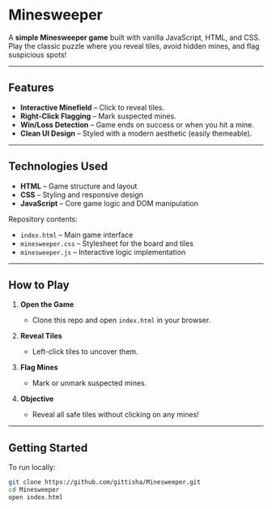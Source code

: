 # Minesweeper

A **simple Minesweeper game** built with vanilla JavaScript, HTML, and CSS.  
Play the classic puzzle where you reveal tiles, avoid hidden mines, and flag suspicious spots!

---

## Features

- **Interactive Minefield** – Click to reveal tiles.  
- **Right-Click Flagging** – Mark suspected mines.  
- **Win/Loss Detection** – Game ends on success or when you hit a mine.  
- **Clean UI Design** – Styled with a modern aesthetic (easily themeable).  

---

## Technologies Used

- **HTML** – Game structure and layout  
- **CSS** – Styling and responsive design  
- **JavaScript** – Core game logic and DOM manipulation  

Repository contents:
- `index.html` – Main game interface  
- `minesweeper.css` – Stylesheet for the board and tiles  
- `minesweeper.js` – Interactive logic implementation  

---

## How to Play

1. **Open the Game**  
   - Clone this repo and open `index.html` in your browser.  

2. **Reveal Tiles**  
   - Left-click tiles to uncover them.  

3. **Flag Mines**  
   - Mark or unmark suspected mines.  

4. **Objective**  
   - Reveal all safe tiles without clicking on any mines!  

---

## Getting Started

To run locally:

```bash
git clone https://github.com/gittisha/Minesweeper.git
cd Minesweeper
open index.html
